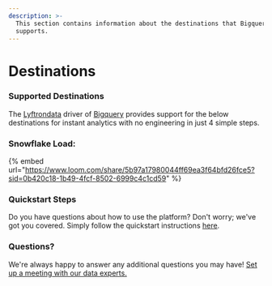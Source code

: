 ```yaml
---
description: >-
  This section contains information about the destinations that Bigquery
  supports.
---
```


# Destinations

### Supported Destinations

The [Lyftrondata](https://www.lyftrondata.com/) driver of [Bigquery](https://www.lyftrondata.com/integration/data-warehouse/google-bigquery/) provides support for the below destinations for instant analytics with no engineering in just 4 simple steps.

### Snowflake Load:

{% embed url="https://www.loom.com/share/5b97a17980044ff69ea3f64bfd26fce5?sid=0b420c18-1b49-4fcf-8502-6999c4c1cd59" %}

### Quickstart Steps

Do you have questions about how to use the platform? Don't worry; we've got you covered. Simply follow the quickstart instructions [here](./).

### Questions? <a href="#questions" id="questions"></a>

We're always happy to answer any additional questions you may have! [Set up a meeting with our data experts.](https://www.lyftrondata.com/book-a-meeting/)
